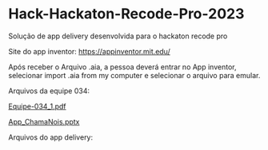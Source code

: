 # Hack-Hackaton-Recode-Pro-2023
Solução de app delivery desenvolvida para o hackaton recode pro

Site do app inventor:
https://appinventor.mit.edu/

Após receber o Arquivo .aia, a pessoa deverá entrar no App inventor, selecionar import .aia from my computer e selecionar o arquivo para emular.

Arquivos da equipe 034:

[Equipe-034_1.pdf](https://github.com/Fbgg2k/Hack-Rackaton-Recode-Pro-2023/files/11310415/Equipe-034_1.pdf)

[App_ChamaNois.pptx](https://github.com/Fbgg2k/Hack-Rackaton-Recode-Pro-2023/files/11310427/App_ChamaNois.pptx)


Arquivos do app delivery:

